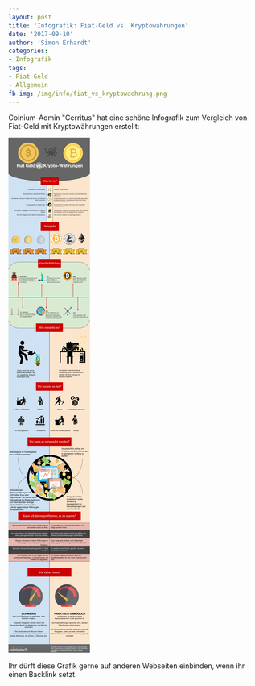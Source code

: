 ```yaml
---
layout: post
title: 'Infografik: Fiat-Geld vs. Kryptowährungen'
date: '2017-09-10'
author: 'Simon Erhardt'
categories:
- Infografik
tags:
- Fiat-Geld
- Allgemein
fb-img: /img/info/fiat_vs_kryptowaehrung.png
---
```

Coinium-Admin "Cerritus" hat eine schöne Infografik zum Vergleich von Fiat-Geld mit Kryptowährungen erstellt:

<a href="/img/info/fiat_vs_kryptowaehrung.png"><img class="img-fluid" src="/img/info/fiat_vs_kryptowaehrung.png"></a>

Ihr dürft diese Grafik gerne auf anderen Webseiten einbinden, wenn ihr einen Backlink setzt.